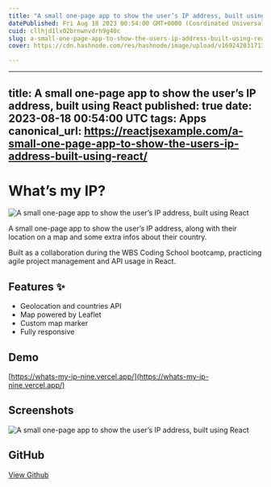 ```yaml
---
title: "A small one-page app to show the user’s IP address, built using React"
datePublished: Fri Aug 18 2023 00:54:00 GMT+0000 (Coordinated Universal Time)
cuid: cllhjd1lx02brnwnvdrh9g40c
slug: a-small-one-page-app-to-show-the-users-ip-address-built-using-react-1
cover: https://cdn.hashnode.com/res/hashnode/image/upload/v1692420317114/d8d0b09e-8678-4e97-ab0b-2b638816eab3.jpeg

---
```


---
title: A small one-page app to show the user’s IP address, built using React
published: true
date: 2023-08-18 00:54:00 UTC
tags: Apps
canonical_url: https://reactjsexample.com/a-small-one-page-app-to-show-the-users-ip-address-built-using-react/
---

# What’s my IP?
 ![A small one-page app to show the user’s IP address, built using React](https://cdn.hashnode.com/res/hashnode/image/upload/v1692420317114/d8d0b09e-8678-4e97-ab0b-2b638816eab3.jpeg)

A small one-page app to show the user’s IP address, along with their location on a map and some extra infos about their country.

Built as a collaboration during the WBS Coding School bootcamp, practicing agile project management and API usage in React.

## Features ✨

- Geolocation and countries API
- Map powered by Leaflet
- Custom map marker
- Fully responsive

## Demo

[https://whats-my-ip-nine.vercel.app/](https://whats-my-ip-nine.vercel.app/)

## Screenshots

![A small one-page app to show the user’s IP address, built using React](https://cdn.hashnode.com/res/hashnode/image/upload/v1692420318444/870445ed-4ad7-42bc-a17f-cf935b945aa9.png)

## GitHub

[View Github](https://github.com/AnnaHittaller/whats-my-ip?ref=reactjsexample.com)